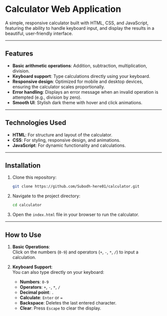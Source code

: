 # **Calculator Web Application**

A simple, responsive calculator built with HTML, CSS, and JavaScript, featuring the ability to handle keyboard input, and display the results in a beautiful, user-friendly interface.

---

## **Features**

- **Basic arithmetic operations**: Addition, subtraction, multiplication, division.
- **Keyboard support**: Type calculations directly using your keyboard.
- **Responsive design**: Optimized for mobile and desktop devices, ensuring the calculator scales proportionally.
- **Error handling**: Displays an error message when an invalid operation is attempted (e.g., division by zero).
- **Smooth UI**: Stylish dark theme with hover and click animations.

---

## **Technologies Used**

- **HTML**: For structure and layout of the calculator.
- **CSS**: For styling, responsive design, and animations.
- **JavaScript**: For dynamic functionality and calculations.

---

## **Installation**

1. Clone this repository:
    ```bash
    git clone https://github.com/Subodh-here01/calculator.git
    ```

2. Navigate to the project directory:
    ```bash
    cd calculator
    ```

3. Open the `index.html` file in your browser to run the calculator.

---

## **How to Use**

1. **Basic Operations**:  
   Click on the numbers (`0-9`) and operators (`+`, `-`, `*`, `/`) to input a calculation.
   
2. **Keyboard Support**:  
   You can also type directly on your keyboard:
   - **Numbers**: `0-9`
   - **Operators**: `+`, `-`, `*`, `/`
   - **Decimal point**: `.`
   - **Calculate**: `Enter` or `=`
   - **Backspace**: Deletes the last entered character.
   - **Clear**: Press `Escape` to clear the display.


